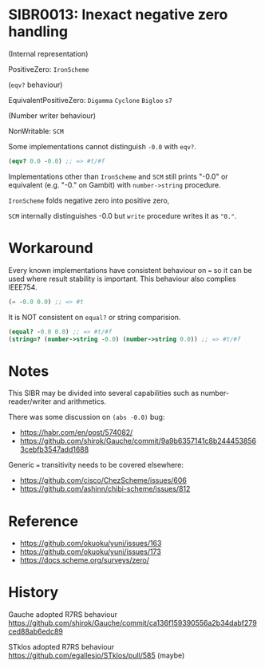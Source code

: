 SIBR0013: Inexact negative zero handling
========================================

(Internal representation)

PositiveZero: `IronScheme`

(`eqv?` behaviour)

EquivalentPositiveZero: `Digamma` `Cyclone` `Bigloo` `s7`

(Number writer behaviour)

NonWritable: `SCM`

Some implementations cannot distinguish `-0.0` with `eqv?`.

```scheme
(eqv? 0.0 -0.0) ;; => #t/#f
```

Implementations other than `IronScheme` and `SCM` still prints "-0.0" or equivalent (e.g. "-0." on Gambit)
with `number->string` procedure.

`IronScheme` folds negative zero into positive zero, 

`SCM` internally distinguishes -0.0 but `write` procedure writes it as `"0."`. 

Workaround
==========

Every known implementations have consistent behaviour on `=` so it can be used where
result stability is important. This behaviour also complies IEEE754.

```scheme
(= -0.0 0.0) ;; => #t
```

It is NOT consistent on `equal?` or string comparision.

```scheme
(equal? -0.0 0.0) ;; => #t/#f
(string=? (number->string -0.0) (number->string 0.0)) ;; => #t/#f
```

Notes
=====

This SIBR may be divided into several capabilities such as number-reader/writer and arithmetics.

There was some discussion on `(abs -0.0)` bug:

* https://habr.com/en/post/574082/
* https://github.com/shirok/Gauche/commit/9a9b6357141c8b2444538563cebfb3547add1688

Generic `=` transitivity needs to be covered elsewhere:

* https://github.com/cisco/ChezScheme/issues/606
* https://github.com/ashinn/chibi-scheme/issues/812

Reference
=========

* https://github.com/okuoku/yuni/issues/163
* https://github.com/okuoku/yuni/issues/173
* https://docs.scheme.org/surveys/zero/

History
=======

Gauche adopted R7RS behaviour https://github.com/shirok/Gauche/commit/ca136f159390556a2b34dabf279ced88ab6edc89

STklos adopted R7RS behaviour https://github.com/egallesio/STklos/pull/585 (maybe)
